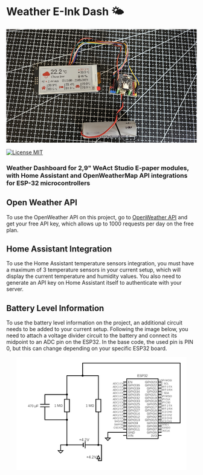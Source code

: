 # Weather E-Ink Dash 🌤️
<p align="center">
  <img height="300" src="https://raw.githubusercontent.com/matheus-paula/weather-e-ink-dash/refs/heads/main/images/example_1.jpg">
</p>

[![License MIT](https://img.shields.io/badge/license-MIT-blue.svg)](LICENSE)

### Weather Dashboard for 2,9" WeAct Studio E-paper modules, with Home Assistant and OpenWeatherMap API integrations for ESP-32 microcontrollers

## Open Weather API  
To use the OpenWeather API on this project, go to [OpenWeather API](https://openweathermap.org/api) and get your free API key, which allows up to 1000 requests per day on the free plan.

## Home Assistant Integration  
To use the Home Assistant temperature sensors integration, you must have a maximum of 3 temperature sensors in your current setup, which will display the current temperature and humidity values. You also need to generate an API key on Home Assistant itself to authenticate with your server.

## Battery Level Information  
To use the battery level information on the project, an additional circuit needs to be added to your current setup. Following the image below, you need to attach a voltage divider circuit to the battery and connect its midpoint to an ADC pin on the ESP32. In the base code, the used pin is PIN 0, but this can change depending on your specific ESP32 board.

<p align="center">
  <img height="300" src="https://raw.githubusercontent.com/matheus-paula/weather-e-ink-dash/refs/heads/main/images/example_2.png">
</p>
